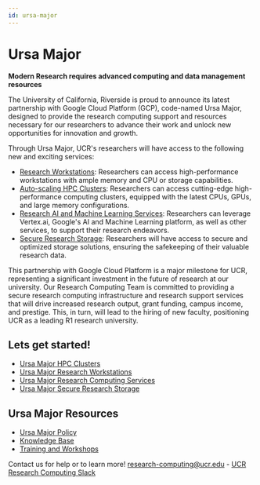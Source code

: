 ```yaml
---
id: ursa-major
---
```


# Ursa Major

**Modern Research requires advanced computing and data management resources** 

The University of California, Riverside is proud to announce its latest partnership with Google Cloud Platform (GCP), code-named Ursa Major, designed to provide the research computing support and resources necessary for our researchers to advance their work and unlock new opportunities for innovation and growth.

Through Ursa Major, UCR's researchers will have access to the following new and exciting services:

* [Research Workstations](../Knowledge_Base/Ursa_Major_Research_Workstations.md): Researchers can access high-performance workstations with ample memory and CPU or storage capabilities.
* [Auto-scaling HPC Clusters](../Knowledge_Base/Ursa_Major_HPC_Clusters.md): Researchers can access cutting-edge high-performance computing clusters, equipped with the latest CPUs, GPUs, and large memory configurations.
* [Research AI and Machine Learning Services](../Knowledge_Base/Ursa_Major_Research_Services.md): Researchers can leverage Vertex.ai, Google's AI and Machine Learning platform, as well as other services, to support their research endeavors.
* [Secure Research Storage](../Knowledge_Base/Ursa_Major_Research_Storage.md): Researchers will have access to secure and optimized storage solutions, ensuring the safekeeping of their valuable research data.

This partnership with Google Cloud Platform is a major milestone for UCR, representing a significant investment in the future of research at our university. Our Research Computing Team is committed to providing a secure research computing infrastructure and research support services that will drive increased research output, grant funding, campus income, and prestige. This, in turn, will lead to the hiring of new faculty, positioning UCR as a leading R1 research university.

## Lets get started! ##

* [Ursa Major HPC Clusters](../Knowledge_Base/Ursa_Major_HPC_Clusters.md)
* [Ursa Major Research Workstations](../Knowledge_Base/Ursa_Major_Research_Workstations.md)
* [Ursa Major Research Computing Services](../Knowledge_Base/Ursa_Major_Research_Services.md)
* [Ursa Major Secure Research Storage](../Knowledge_Base/Ursa_Major_Research_Storage.md)

## Ursa Major Resources ##

* [Ursa Major Policy](../Knowledge_Base/Ursa_Major_Policy.md)
* [Knowledge Base](Knowledge_Base)
* [Training and Workshops](../Knowledge_Base/README.md#Training_and_Workshops)

Contact us for help or to learn more!
[research-computing@ucr.edu](mailto:research-computing@ucr.edu) - [UCR Research Computing Slack](https://ucr-research-compute.slack.com/)





